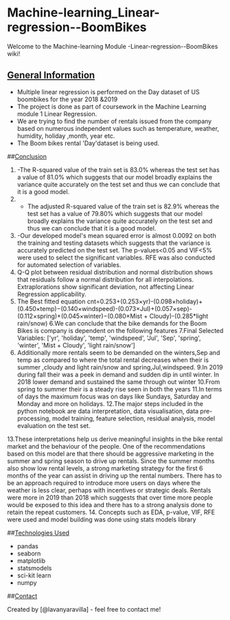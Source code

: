 # Machine-learning_Linear-regression--BoomBikes
Welcome to the Machine-learning Module -Linear-regression--BoomBikes wiki!

## [General Information](https://github.com/lavanyaravilla/Machine-learning_Linear-regression--BoomBikes/wiki/_new)
* Multiple linear regression is performed on the Day dataset of US boombikes for the year 2018 &2019
* The project is done as part of coursework in the Machine Learning module 1 Linear Regression.
* We are trying to find the number of rentals issued from the company based on numerous independent values such as temperature, weather, humidity, holiday ,month, year etc.
* The Boom bikes rental 'Day'dataset is being used.
 

<!-- You don't have to answer all the questions - just the ones relevant to your project. -->

##[Conclusion](https://github.com/lavanyaravilla/Machine-learning_Linear-regression--BoomBikes/wiki/_new)
1. -The R-squared value of the train set is 83.0% whereas the test set has a value of 81.0% which suggests that our model broadly explains the variance quite accurately on the test set and thus we can conclude that it is a good model.
2. - The adjusted R-squared value of the train set is 82.9% whereas the test set has a value of 79.80% which suggests that our model broadly explains the variance quite accurately on the test set and thus we can conclude that it is a good model.
3. -Our developed model's mean squared error is almost  0.0092 on both the training and testing datasets which suggests that the variance is accurately predicted on the test set. The p-values<0.05 and VIF<5% were used to select the significant variables. RFE was also conducted for automated selection of variables.
4. Q-Q plot between residual distribution and normal distribution shows that residuals follow a normal distribution for all interpolations. Extraplorations show significant deviation, not affecting Linear Regression applicability.
5. The Best fitted equation 
 cnt=0.253+(0.253×yr)-(0.098×holiday)+(0.450×temp)−(0.140×windspeed)-(0.073×Jul)+(0.057×sep)-(0.112×spring)+(0.045×winter)−(0.080×Mist + Cloudy)-(0.285*light rain/snow)
6.We can conclude that the bike demands for the Boom Bikes is company is dependent on the following features
7.Final Selected Variables: ['yr', 'holiday', 'temp', 'windspeed', 'Jul', 'Sep', 'spring', 'winter', 'Mist + Cloudy', 'light rain/snow']
8. Additionally more rentals seem to be demanded on the winters,Sep and temp as compared to where the total rental decreases when their is summer ,cloudy and light rain/snow and spring,Jul,windspeed.
9.In 2019 during fall their was a peek in demand and sudden dip in until winter. In 2018 lower demand and sustained the same through out winter
10.From spring to summer their is a steady rise seen in both the years 
11.In terms of days the maximum focus was on days like Sundays, Saturday and Monday and more on holidays.
12.The major steps included in the python notebook are data interpretation, data visualisation, data pre-processing, model training, feature selection, residual analysis, model evaluation on the test set. 

13.These interpretations help us derive meaningful insights in the bike rental market and the behaviour of the people. One of the recommendations based on this model are that there should be aggressive marketing in the summer and spring season to drive up rentals. Since the summer months also show low rental levels, a strong marketing strategy for the first 6 months of the year can assist in driving up the rental numbers. There has to be an approach required to introduce more users on days where the weather is less clear, perhaps with incentives or strategic deals. Rentals were more in 2019 than 2018 which suggests that over time more people would be exposed to this idea and there has to a strong analysis done to retain the repeat customers. 
14. Concepts such as EDA, p-value, VIF, RFE were used and model building was done using stats models library


##[Technologies Used](https://github.com/lavanyaravilla/Machine-learning_Linear-regression--BoomBikes/wiki/Home/_edit)

* pandas
* seaborn
* matplotlib
* statsmodels
* sci-kit learn
* numpy

##[Contact](https://github.com/lavanyaravilla/Machine-learning_Linear-regression--BoomBikes/wiki/Home/_edit)

Created by [@lavanyaravilla] - feel free to contact me!

<!-- You don't have to answer all the questions - just the ones relevant to your project. -->



